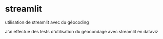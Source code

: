 # streamlit
utilisation de streamlit avec du géocoding

J'ai effectué des tests d'utilisation du géocondage avec streamlit en dataviz
